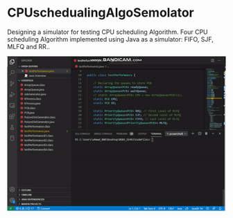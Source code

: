 # CPUschedualingAlgoSemolator

Designing a simulator for testing CPU scheduling Algorithm. Four CPU scheduling Algorithm implemented using Java as a simulator: FIFO, SJF, MLFQ and RR..

![cpuSchAlSemolator](https://github.com/ahmadkriez/CPUschedualingAlgoSemolator/blob/master/presenting/cpuSchAlSemolator.gif?raw=true)
